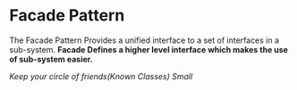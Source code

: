 # Facade Pattern

The Facade Pattern Provides a unified interface to a set of interfaces 
in a sub-system. **Facade Defines a higher level interface which makes the use 
of sub-system easier.**

*Keep your circle of friends(Known Classes) Small*

